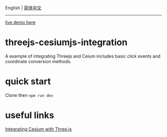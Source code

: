 English | [简体中文](./README-zh_CN.md)


---
[live demo here](https://sadyx.github.io/threejs-cesiumjs-integration/)


# threejs-cesiumjs-integration
A example of integrating Threejs and Ceium includes basic click events and coordinate conversion methods.

# quick start
Clone then
<code>npm run dev</code>

# useful links
[Integrating Cesium with Three.js](https://cesium.com/blog/2017/10/23/integrating-cesium-with-threejs/)
